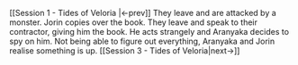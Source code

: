 [[Session 1 - Tides of Veloria |<-prev]]
They leave and are attacked by a monster.
Jorin copies over the book.
They leave and speak to their contractor, giving him the book. He acts strangely and Aranyaka decides to spy on him. Not being able to figure out everything, Aranyaka and Jorin realise something is up. 
[[Session 3 - Tides of Veloria|next->]]